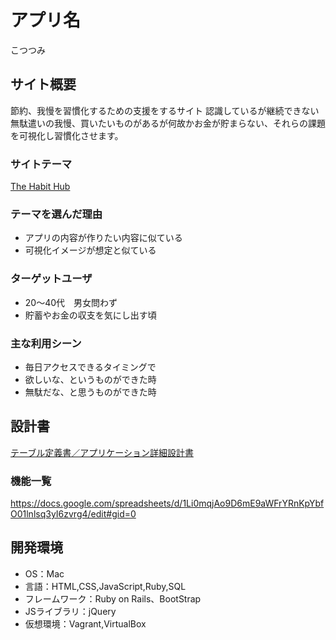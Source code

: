 # アプリ名
こつつみ

## サイト概要
節約、我慢を習慣化するための支援をするサイト
認識しているが継続できない無駄遣いの我慢、買いたいものがあるが何故かお金が貯まらない、それらの課題を可視化し習慣化させます。

### サイトテーマ
[The Habit Hub](https://www.thehabithub.com/)

### テーマを選んだ理由
* アプリの内容が作りたい内容に似ている
* 可視化イメージが想定と似ている

### ターゲットユーザ
* 20〜40代　男女問わず
* 貯蓄やお金の収支を気にし出す頃

### 主な利用シーン
* 毎日アクセスできるタイミングで
* 欲しいな、というものができた時
* 無駄だな、と思うものができた時

## 設計書
[テーブル定義書／アプリケーション詳細設計書](https://docs.google.com/spreadsheets/d/1Au8eLIqfpZzAb036zpxLX5lO8sLtLPyZ3s2IwoE6vYg/edit#gid=1117064240)

### 機能一覧
<https://docs.google.com/spreadsheets/d/1Li0mqjAo9D6mE9aWFrYRnKpYbfO01lnlsq3yI6zvrg4/edit#gid=0>

## 開発環境
- OS：Mac
- 言語：HTML,CSS,JavaScript,Ruby,SQL
- フレームワーク：Ruby on Rails、BootStrap
- JSライブラリ：jQuery
- 仮想環境：Vagrant,VirtualBox
